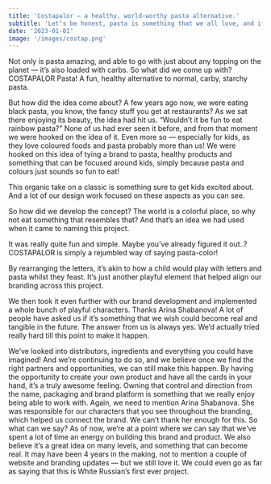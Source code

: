 ```yaml
---
title: 'Costapalor — a healthy, world-worthy pasta alternative.'
subtitle: 'Let’s be honest, pasta is something that we all love, and if you say don’t — you’re lying.'
date: '2023-01-01'
image: '/images/costap.png'
---
```


Not only is pasta amazing, and able to go with just about any topping on the planet — it’s also loaded with carbs. So what did we come up with? COSTAPALOR Pasta! A fun, healthy alternative to normal, carby, starchy pasta.

But how did the idea come about?
A few years ago now, we were eating black pasta, you know, the fancy stuff you get at restaurants? As we sat there enjoying its beauty, the idea had hit us. “Wouldn’t it be fun to eat rainbow pasta?” None of us had ever seen it before, and from that moment we were hooked on the idea of it.
Even more so — especially for kids, as they love coloured foods and pasta probably more than us! We were hooked on this idea of tying a brand to pasta, healthy products and something that can be focused around kids, simply because pasta and colours just sounds so fun to eat!

This organic take on a classic is something sure to get kids excited about. And a lot of our design work focused on these aspects as you can see.

So how did we develop the concept?
The world is a colorful place, so why not eat something that resembles that? And that’s an idea we had used when it came to naming this project.

It was really quite fun and simple. Maybe you’ve already figured it out..? COSTAPALOR is simply a rejumbled way of saying pasta-color!

By rearranging the letters, it’s akin to how a child would play with letters and pasta whilst they feast. It’s just another playful element that helped align our branding across this project.

We then took it even further with our brand development and implemented a whole bunch of playful characters. Thanks Arina Shabanova!
A lot of people have asked us if it’s something that we wish could become real and tangible in the future. The answer from us is always yes. We’d actually tried really hard till this point to make it happen.

We’ve looked into distributors, ingredients and everything you could have imagined! And we’re continuing to do so, and we believe once we find the right partners and opportunities, we can still make this happen.
By having the opportunity to create your own product and have all the cards in your hand, it’s a truly awesome feeling. Owning that control and direction from the name, packaging and brand platform is something that we really enjoy being able to work with. Again, we need to mention Arina Shabanova. She was responsible for our characters that you see throughout the branding, which helped us connect the brand. We can’t thank her enough for this.
So what can we say? As of now, we’re at a point where we can say that we’ve spent a lot of time an energy on building this brand and product. We also believe it’s a great idea on many levels, and something that can become real. It may have been 4 years in the making, not to mention a couple of website and branding updates — but we still love it. We could even go as far as saying that this is White Russian’s first ever project.